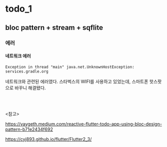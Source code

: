 # todo_1

## bloc pattern + stream + sqflite



### 에러

#### 네트워크 에러

```
Exception in thread "main" java.net.UnknownHostException: services.gradle.org
```

네트워크와 관련된 에러였다. 스타벅스의 WIFI를 사용하고 있었는데, 스마트폰 핫스팟으로 바꾸니 해결됐다.

<br>



<br>

<참고>

https://vaygeth.medium.com/reactive-flutter-todo-app-using-bloc-design-pattern-b71e2434f692

https://cyj893.github.io/flutter/Flutter2_3/

